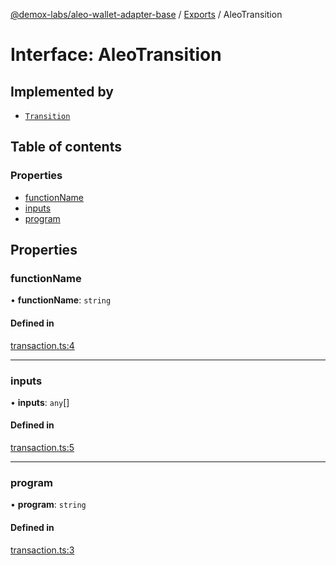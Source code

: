 [@demox-labs/aleo-wallet-adapter-base](../README.md) / [Exports](../modules.md) / AleoTransition

# Interface: AleoTransition

## Implemented by

- [`Transition`](../classes/Transition.md)

## Table of contents

### Properties

- [functionName](AleoTransition.md#functionname)
- [inputs](AleoTransition.md#inputs)
- [program](AleoTransition.md#program)

## Properties

### functionName

• **functionName**: `string`

#### Defined in

[transaction.ts:4](https://github.com/demox-labs/leo-wallet-adapter/blob/4e84099/packages/core/base/transaction.ts#L4)

___

### inputs

• **inputs**: `any`[]

#### Defined in

[transaction.ts:5](https://github.com/demox-labs/leo-wallet-adapter/blob/4e84099/packages/core/base/transaction.ts#L5)

___

### program

• **program**: `string`

#### Defined in

[transaction.ts:3](https://github.com/demox-labs/leo-wallet-adapter/blob/4e84099/packages/core/base/transaction.ts#L3)
